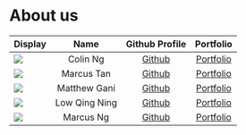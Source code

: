 # About us

Display | Name | Github Profile | Portfolio 
--------|:----:|:--------------:|:---------:
![](https://via.placeholder.com/100.png?text=Photo) | Colin Ng | [Github](https://github.com/Colin386) | [Portfolio](docs/team/colinNg.md)
![](https://via.placeholder.com/100.png?text=Photo) | Marcus Tan | [Github](https://github.com/marcursor) | [Portfolio](docs/team/marcustan.md)
![](https://via.placeholder.com/100.png?text=Photo) | Matthew Gani | [Github](https://github.com/matthewgani) | [Portfolio](docs/team/matthewgani.md)
![](https://via.placeholder.com/100.png?text=Photo) | Low Qing Ning | [Github](https://github.com/ninggggx99) | [Portfolio](docs/team/lowqingning.md)
![](https://via.placeholder.com/100.png?text=Photo) | Marcus Ng | [Github](https://github.com/reinbowl) | [Portfolio](team/marcusng.md)


